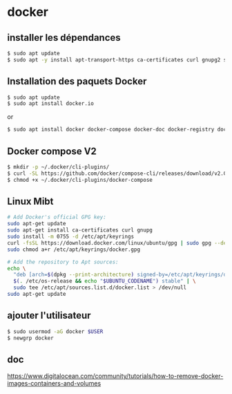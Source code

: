 # docker

## installer les dépendances

```sh
$ sudo apt update
$ sudo apt -y install apt-transport-https ca-certificates curl gnupg2 software-properties-common
```

## Installation des paquets Docker

```sh
$ sudo apt update
$ sudo apt install docker.io
```

or

```sh
$ sudo apt install docker docker-compose docker-doc docker-registry docker.io
```
## Docker compose V2

```bash
$ mkdir -p ~/.docker/cli-plugins/
$ curl -SL https://github.com/docker/compose-cli/releases/download/v2.0.0-rc.1/docker-compose-linux-amd64 -o ~/.docker/cli-plugins/docker-compose
$ chmod +x ~/.docker/cli-plugins/docker-compose
```

## Linux Mibt

```sh
# Add Docker's official GPG key:
sudo apt-get update
sudo apt-get install ca-certificates curl gnupg
sudo install -m 0755 -d /etc/apt/keyrings
curl -fsSL https://download.docker.com/linux/ubuntu/gpg | sudo gpg --dearmor -o /etc/apt/keyrings/docker.gpg
sudo chmod a+r /etc/apt/keyrings/docker.gpg

# Add the repository to Apt sources:
echo \
  "deb [arch=$(dpkg --print-architecture) signed-by=/etc/apt/keyrings/docker.gpg] https://download.docker.com/linux/ubuntu \
  $(. /etc/os-release && echo "$UBUNTU_CODENAME") stable" | \
  sudo tee /etc/apt/sources.list.d/docker.list > /dev/null
sudo apt-get update

```

## ajouter l'utilisateur

```sh
$ sudo usermod -aG docker $USER
$ newgrp docker
```

## doc

https://www.digitalocean.com/community/tutorials/how-to-remove-docker-images-containers-and-volumes
